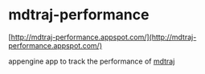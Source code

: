 # mdtraj-performance
[http://mdtraj-performance.appspot.com/](http://mdtraj-performance.appspot.com/)


appengine app to track the performance of [mdtraj](https://github.com/rmcgibbo/mdtraj)
